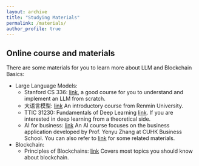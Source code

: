 ```yaml
---
layout: archive
title: "Studying Materials"
permalink: /materials/
author_profile: true
---
```


## Online course and materials
There are some materials for you to learn more about LLM and Blockchain Basics:
* Large Language Models:
  * Stanford CS 336: [link](https://stanford-cs336.github.io/spring2025/), a good course for you to understand and implement an LLM from scratch.   
  * 大语言模型: [link](https://github.com/datawhalechina/llmbook) An introductory course from Renmin University.
  * TTIC 31230: Fundamentals of Deep Learning [link](https://mcallester.github.io/ttic-31230/). If you are interested in deep learning from a theoretical side.
  * AI for business: [link](https://github.com/rphilipzhang/AI-PhD-S25) An AI course focuses on the business application developed by Prof. Yenyu Zhang at CUHK Business School. You can also refer to [link](https://www.fashengxu.com/genai) for some related materials.
* Blockchain:
  * Principles of Blockchains: [link](https://web3.princeton.edu/principles-of-blockchains/) Covers most topics you should know about blockchain.
